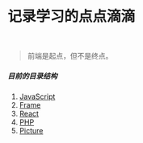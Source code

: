 # 记录学习的点点滴滴 
 
>前端是起点，但不是终点。 
 
##### 目前的目录结构


1. [JavaScript](https://github.com/dandelion936/studyNotes/tree/master/JavaScript/README.md)
2. [Frame](https://github.com/dandelion936/studyNotes/tree/master/frame/README.md)
3. [React](https://github.com/dandelion936/studyNotes/tree/master/react/README.md)  
4. [PHP](https://github.com/dandelion936/studyNotes/blob/master/PHP/README.md)  
5. [Picture](https://github.com/dandelion936/studyNotes/blob/master/picture/README.md)
